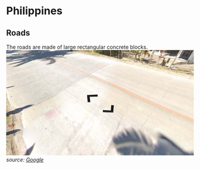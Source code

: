# Philippines

## Roads

The roads are made of large rectangular concrete blocks.  
![Philippines - Roads](src/ph001.jpg)
*source: [Google](https://earth.google.com/web)*
